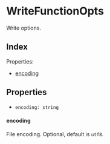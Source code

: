 
# WriteFunctionOpts


Write options.

## Index



Properties:

- [encoding](#encoding)



## Properties

- `encoding: string`


#### encoding

File encoding. Optional, default is `utf8`.






